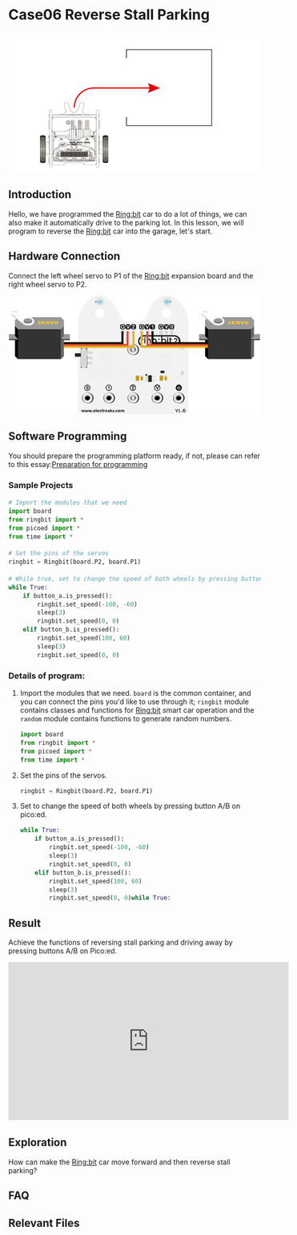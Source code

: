 # Case06 Reverse Stall Parking

![](./images/case06.png)

## Introduction

 Hello, we have programmed the [Ring:bit](https://www.elecfreaks.com/elecfreaks-micro-bit-ring-bit-v2-car-kit-without-micro-bit-board.html) car to do a lot of things, we can also make it automatically drive to the parking lot. In this lesson, we will program to reverse the [Ring:bit](https://www.elecfreaks.com/elecfreaks-micro-bit-ring-bit-v2-car-kit-without-micro-bit-board.html) car into the garage, let's start.

## Hardware Connection
Connect the left wheel servo to P1 of the [Ring:bit](https://www.elecfreaks.com/elecfreaks-micro-bit-ring-bit-v2-car-kit-without-micro-bit-board.html) expansion board and the right wheel servo to P2.

![](./images/case.png)

## Software Programming

You should prepare the programming platform ready, if not, please can refer to this essay:[Preparation for programming](https://www.yuque.com/elecfreaks-learn/picoed/gxro38)

### Sample Projects

```python
# Import the modules that we need
import board
from ringbit import *
from picoed import *
from time import *

# Set the pins of the servos
ringbit = Ringbit(board.P2, board.P1)

# While true, set to change the speed of both wheels by pressing button A/B on pico:ed
while True:
    if button_a.is_pressed():
        ringbit.set_speed(-100, -60)
        sleep(3)
        ringbit.set_speed(0, 0)
    elif button_b.is_pressed():
        ringbit.set_speed(100, 60)
        sleep(3)
        ringbit.set_speed(0, 0)
```
### Details of program:

1. Import the modules that we need. `board` is the common container, and you can connect the pins you'd like to use through it; `ringbit` module contains classes and functions for [Ring:bit](https://www.elecfreaks.com/elecfreaks-micro-bit-ring-bit-v2-car-kit-without-micro-bit-board.html) smart car operation and the `random` module contains functions to generate random numbers.

   ```python
   import board
   from ringbit import *
   from picoed import *
   from time import *
   ```

2. Set the pins of the servos.

   ```python
   ringbit = Ringbit(board.P2, board.P1)
   ```

3. Set to change the speed of both wheels by pressing button A/B on pico:ed.

   ```python
   while True:
       if button_a.is_pressed():
           ringbit.set_speed(-100, -60)
           sleep(3)
           ringbit.set_speed(0, 0)
       elif button_b.is_pressed():
           ringbit.set_speed(100, 60)
           sleep(3)
           ringbit.set_speed(0, 0)while True:
   ```

   

## Result

Achieve the functions of reversing stall parking and driving away by pressing buttons A/B on Pico:ed. 

 <iframe width="560" height="315" src="https://www.youtube.com/embed/47CdNDNtrmw" title="YouTube video player" frameborder="0" allow="accelerometer; autoplay; clipboard-write; encrypted-media; gyroscope; picture-in-picture" allowfullscreen></iframe>

## Exploration
How can make the [Ring:bit](https://www.elecfreaks.com/elecfreaks-micro-bit-ring-bit-v2-car-kit-without-micro-bit-board.html) car move forward and then reverse stall parking?

## FAQ

## Relevant Files

